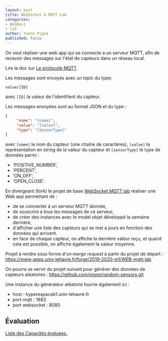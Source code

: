 ```yaml
---
layout: post
title: WebSocket & MQTT Lab
categories:
- WebDev1
- lab
author: Yoann Pigné
published: false
---
```


On veut réaliser une web app qui se connecte a un serveur MQTT, afin de recevoir des messages sur l'état de capteurs dans un réseau local.

Lire la doc sur [Le protocole MQTT](https://mosquitto.org/man/mqtt-7.html).

Les messages sont envoyés avec un topic du type:

```
value/[ID]
```

avec `[ID]` la valeur de l'identifient du capteur.

Les messages envoyées sont au format JSON et du type :

```JSON
{
     "name": "[name]",
     "value": "[value]",
     "type": "[SensorType]"
}
```

avec `[name]` le nom du capteur (une chaîne de caractères),  `[value]` la représentation en string de la valeur du capteur et `[sensorType]` le type de données parmi :

-  'POSITIVE_NUMBER',
-  'PERCENT',
-  'ON_OFF',
-  'OPEN_CLOSE'.

En divergeant (fork) le projet de base 
[WebSocket MQTT lab](https://www-apps.univ-lehavre.fr/forge/2019-2020-m1/WEB-mqtt-lab) réaliser une Web app permettant de :

- de se connecter à un serveur MQTT donnée,
- de souscrire a tous les messages de ce serveur,
- de créer des instances avec le model objet développé la semaine dernière,
- d'afficher une liste des capteurs qui se met à jours en fonction des données qui arrivent.
- en face de chaque capteur, on affiche la dernière valeur reçu, et quand cela est possible, on affiche également la valeur moyenne.

Projet à rendre sous forme d'un *merge request* à partir du projet de départ : <https://www-apps.univ-lehavre.fr/forge/2019-2020-m1/WEB-mqtt-lab>

On pourra se servir du projet suivant pour générer des données de capteurs aléatoires : <https://github.com/pigne/random-sensors.git>

Une instance du générateur aléatoire tourne également ici  : 

- host : hyperespaceb1.univ-lehavre.fr
- port mqtt : 1883
- port websocket : 8080

## Évaluation

[Liste des Capacités évaluées.](/teaching/WebDev1#websocket)

